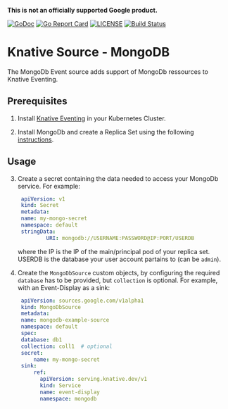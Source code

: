 **This is not an officially supported Google product.**

[![GoDoc](https://godoc.org/github.com/googleinterns/knative-source-mongodb?status.svg)](https://godoc.org/github.com/googleinterns/knative-source-mongodb)
[![Go Report Card](https://goreportcard.com/badge/googleinterns/knative-source-mongodb)](https://goreportcard.com/report/googleinterns/knative-source-mongodb)
[![LICENSE](https://img.shields.io/github/license/googleinterns/knative-source-mongodb.svg)](https://github.com/googleinterns/knative-source-mongodb/blob/master/LICENSE)
[![Build Status](https://travis-ci.org/googleinterns/knative-source-mongodb.svg?branch=master)](https://travis-ci.org/googleinterns/knative-source-mongodb)

# Knative Source - MongoDB

The MongoDb Event source adds support of MongoDb ressources to Knative Eventing.

## Prerequisites

1. Install [Knative Eventing](https://knative.dev/docs/install/any-kubernetes-cluster/#installing-the-eventing-component) in your Kubernetes Cluster.

2. Install MongoDb and create a Replica Set using the following [instructions](https://www.mongodb.com/blog/post/running-mongodb-ops-manager-in-kubernetes#:~:text=The%20MongoDB%20Enterprise%20Kubernetes%20Operator%2C%20or%20simply%20the%20Operator%2C%20manages,changing%20these%20settings%20as%20needed).

## Usage

3. Create a secret containing the data needed to access your MongoDb service.
   For example:

   ```yaml
    apiVersion: v1
    kind: Secret
    metadata:
    name: my-mongo-secret
    namespace: default
    stringData:
            URI: mongodb://USERNAME:PASSWORD@IP:PORT/USERDB
   ```
   where the IP is the IP of the main/principal pod of your replica set. USERDB is the database your user account partains to (can be `admin`).

4. Create the `MongoDbSource` custom objects, by configuring the required
   `database` has to be provided, but `collection` is optional.
   For example, with an Event-Display as a sink:

   ```yaml
    apiVersion: sources.google.com/v1alpha1
    kind: MongoDbSource
    metadata:
    name: mongodb-example-source
    namespace: default
    spec:
    database: db1
    collection: coll1  # optional
    secret:
        name: my-mongo-secret
    sink:
        ref:
          apiVersion: serving.knative.dev/v1
          kind: Service
          name: event-display
          namespace: mongodb
   ```
